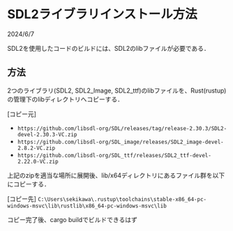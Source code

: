 # SDL2ライブラリインストール方法

2024/6/7

SDL2を使用したコードのビルドには、SDL2のlibファイルが必要である．

## 方法

2つのライブラリ(SDL2, SDL2_Image, SDL2_ttf)のlibファイルを、Rust(rustup)の管理下のlibディレクトリへコピーする．

[コピー元]
+ `https://github.com/libsdl-org/SDL/releases/tag/release-2.30.3/SDL2-devel-2.30.3-VC.zip`
+ `https://github.com/libsdl-org/SDL_image/releases/SDL2_image-devel-2.8.2-VC.zip`
+ `https://github.com/libsdl-org/SDL_ttf/releases/SDL2_ttf-devel-2.22.0-VC.zip`

上記のzipを適当な場所に展開後、lib/x64ディレクトリにあるファイル群を以下にコピーする．

[コピー先]
`C:\Users\sekikawa\.rustup\toolchains\stable-x86_64-pc-windows-msvc\lib\rustlib\x86_64-pc-windows-msvc\lib`

コピー完了後、cargo buildでビルドできるはず
